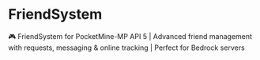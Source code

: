 # FriendSystem
🎮 FriendSystem for PocketMine-MP API 5 | Advanced friend management with requests, messaging &amp; online tracking | Perfect for Bedrock servers
